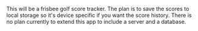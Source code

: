 This will be a frisbee golf score tracker. The plan is to save the scores to local storage so it's device specific if you want the score history. There is no plan currently to extend this app to include a server and a database.
